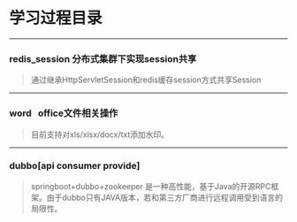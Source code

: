 # 学习过程目录
---
   ### redis_session  分布式集群下实现session共享
   >   通过继承HttpServletSession和redis缓存session方式共享Session
---
   ### word   office文件相关操作
   >   目前支持对xls/xlsx/docx/txt添加水印。
   
---
   ### dubbo[api consumer provide]
   >   springboot+dubbo+zookeeper 是一种高性能，基于Java的开源RPC框架。由于dubbo只有JAVA版本，若和第三方厂商进行远程调用受到语言的局限性。
   
